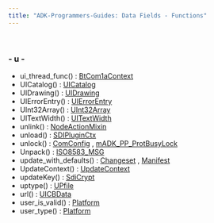 ```yaml
---
title: "ADK-Programmers-Guides: Data Fields - Functions"
---
```


 

### - u -

- ui_thread_func() : <a href="struct_bt_com1a_context.md#aa2f380dc467d5faf705d71a1be955df7">BtCom1aContext</a>
- UICatalog() : <a href="class_u_i_catalog.md#ad503da21c91ade8c4d676010393836ec">UICatalog</a>
- UIDrawing() : <a href="classvfigui_1_1_u_i_drawing.md#a2ab6d96f1137c52f1a95b1b91b0037fe">UIDrawing</a>
- UIErrorEntry() : <a href="structvfigui_1_1_u_i_error_entry.md#ae48b43984f57ded4a259a40cdb9ba480">UIErrorEntry</a>
- UInt32Array() : <a href="struct_u_int32_array.md#afd496a10b01313eb1fc43ace17fa95eb">UInt32Array</a>
- UITextWidth() : <a href="structvfigui_1_1_u_i_text_width.md#aa2dbfaddd8a3750e1b4636873f70d578">UITextWidth</a>
- unlink() : <a href="classpackmanlib_1_1nodeaction_1_1_node_action_mixin.md#ae1d4914f90457a3ead581dff3517a9c9">NodeActionMixin</a>
- unload() : <a href="class_s_d_i_plugin_ctx.md#a75d84312cb36261792b879ffc61e7e16">SDIPluginCtx</a>
- unlock() : <a href="class_com_config.md#a9278be8203e1c42e2619179882ae4403">ComConfig</a> , <a href="classm_a_d_k___p_p___prot_busy_lock.md#a9278be8203e1c42e2619179882ae4403">mADK_PP_ProtBusyLock</a>
- Unpack() : <a href="class_i_s_o8583___m_s_g.md#a23deb320292cb615b881a33d3da3864f">ISO8583_MSG</a>
- update_with_defaults() : <a href="classpackmanlib_1_1node_1_1_changeset.md#a45cb89bfce223f154a5a355f0518d935">Changeset</a> , <a href="classpackmanlib_1_1node_1_1_manifest.md#a45cb89bfce223f154a5a355f0518d935">Manifest</a>
- UpdateContext() : <a href="struct_update_context.md#aed2042414d1bcd5aedeb8140ab48054c">UpdateContext</a>
- updateKey() : <a href="classlibsdi_1_1_sdi_crypt.md#a1a13ac3691aa5936c2e4e0f07d32a7a7">SdiCrypt</a>
- uptype() : <a href="classpackmanlib_1_1node_1_1_u_pfile.md#a11b6ad00b58529de0162886a55763607">UPfile</a>
- url() : <a href="classvfigui_1_1_u_i_c_b_data.md#a7d7b46af94e38cf4c6a791e2f2b9629e">UICBData</a>
- user_is_valid() : <a href="classpackmanlib_1_1platform_1_1_platform.md#a0ccc8eebf159fcda78c2910955623b6f">Platform</a>
- user_type() : <a href="classpackmanlib_1_1platform_1_1_platform.md#aeb6a2d3cb5015d76a55c9f73a3058828">Platform</a>

